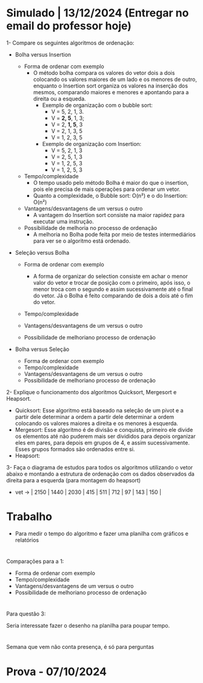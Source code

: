 # Simulado | 13/12/2024 (Entregar no email do professor hoje)

1- Compare os seguintes algoritmos de ordenação:
  
  - Bolha versus Insertion
    - Forma de ordenar com exemplo
      - O método bolha compara os valores do vetor dois a dois colocando os valores maiores de um lado e os menores de outro, enquanto o Insertion sort organiza os valores na inserção dos mesmos, comparando maiores e menores e apontando para a direita ou a esqueda.
        - Exemplo de organização com o bubble sort:
          - V = 5, 2, 1, 3.
          - V = <b>2, 5</b>, 1, 3;
          - V = 2, <b>1, 5</b>, 3
          - V = 2, 1, 3, 5
          - V = 1, 2, 3, 5
        - Exemplo de organização com Insertion:
          - V = 5, 2, 1, 3
          - V = 2, 5, 1, 3
          - V = 1, 2, 5, 3
          - V = 1, 2, 5, 3    
    - Tempo/complexidade
      - O tempo usado pelo método Bolha é maior do que o insertion, pois ele precisa de mais operações para ordenar um vetor.
      - Quanto a complexidade, o Bubble sort: O(n²) e o do Insertion: O(n²)
    - Vantagens/desvantagens de um versus o outro
      - A vantagem do Insertion sort consiste na maior rapidez para executar uma instrução.
    - Possibilidade de melhoria no processo de ordenação
      - A melhoria no Bolha pode feita por meio de testes intermediários para ver se o algoritmo está ordenado.
  
  - Seleção versus Bolha

    - Forma de ordenar com exemplo
      - A forma de organizar do selection consiste em achar o menor valor do vetor e trocar de posição com o primeiro, após isso, o menor troca com o segundo e assim sucessivamente até o final do vetor. Já o Bolha é feito comparando de dois a dois até o fim do vetor.

    - Tempo/complexidade

    - Vantagens/desvantagens de um versus o outro

    - Possibilidade de melhoriano processo de ordenação

  
  - Bolha versus Seleção
    
    - Forma de ordenar com exemplo
    - Tempo/complexidade
    - Vantagens/desvantagens de um versus o outro
    - Possibilidade de melhoriano processo de ordenação


2- Explique o funcionamento dos algoritmos Quicksort, Mergesort e Heapsort.

  - Quicksort: Esse algoritmo está baseado na seleção de um pivot e a partir dele determinar a ordem a partir dele determinar a ordem colocando os valores maiores a direita e os menores à esquerda.
  - Mergesort: Esse algoritmo é de divisão e conquista, primeiro ele divide os elementos até não puderem mais ser divididos para depois organizar eles em pares, para depois em grupos de 4, e assim sucessivamente. Esses grupos formados são ordenados entre si.
  - Heapsort: 

3- Faça o diagrama de estudos para todos os algoritmos utilizando o vetor abaixo e montando a estrutura de ordenação com os dados observados da direita para a esquerda (para montagem do heapsort)
  - vet -> |  2150  |  1440  |  2030  |  415  |  511  |  712  |  97  |  143  |  150  |

# Trabalho
- Para medir o tempo do algoritmo e fazer uma planilha com gráficos e relatórios

#

Comparações para a 1:

- Forma de ordenar com exemplo
- Tempo/complexidade
- Vantagens/desvantagens de um versus o outro
- Possibilidade de melhoriano processo de ordenação

#

Para questão 3:

Seria interessate fazer o desenho na planilha para poupar tempo.

#
Semana que vem não conta presença, é só para perguntas

# Prova - 07/10/2024
